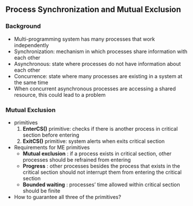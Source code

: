 ## Process Synchronization and Mutual Exclusion

### Background
- Multi-programming system has many processes that work independently
- Synchronization: mechanism in which processes share information with each other
- Asynchronous: state where processes do not have information about each other
- Concurrence: state where many processes are existing in a system at the same time
- When concurrent asynchronous processes are accessing a shared resource, this could lead to a problem

### Mutual Exclusion
- primitives
    1. **EnterCS()** primitive: checks if there is another process in critical section before entering
    2. **ExitCS()** primitive: system alerts when exits critical section
- Requirements for ME primitives
    - **Mutual exclusion** : if a process exists in critical section, other processes should be refrained from entering
    - **Progress** : other processes besides the process that exists in the critical section should not interrupt them from entering the critical section
    - **Bounded waiting** : processes’ time allowed within critical section should be finite
- How to guarantee all three of the primitives?
    